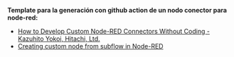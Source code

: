 **Template para la generación con github action de un nodo conector para node-red:** <br>
* [How to Develop Custom Node-RED Connectors Without Coding - Kazuhito Yokoi, Hitachi, Ltd.](https://www.youtube.com/watch?v=HIEZyUJHpsM) <br>
* [Creating custom node from subflow in Node-RED](https://kazuhitoyokoi.medium.com/creating-custom-node-from-subflow-in-node-red-ce52cc42bbba)
